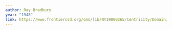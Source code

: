 ```yaml
---
author: Ray Bradbury
year: "1948"
link: https://www.frontiercsd.org/cms/lib/NY19000265/Centricity/Domain/218/Hail%20and%20Farewell.pdf
---
```

